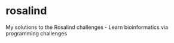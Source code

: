 # rosalind
My solutions to the Rosalind challenges - Learn bioinformatics via programming challenges
